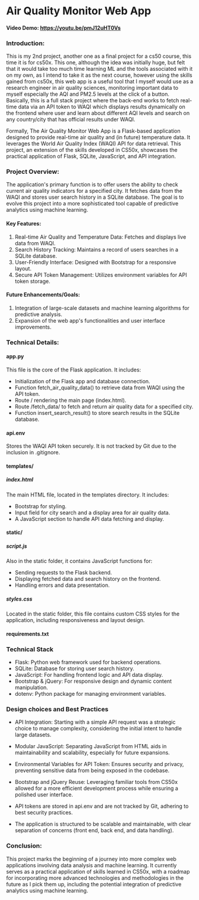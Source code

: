 # Air Quality Monitor Web App
#### Video Demo:  <https://youtu.be/pmJ12uHT0Vs>

### Introduction:
This is my 2nd project, another one as a final project for a cs50 course, this time it is for cs50x. This one, although the idea was initially huge, but felt that it would take too much time learning ML and the tools associated with it on my own, as I intend to take it as the next course, however using the skills gained from cs50x, this web app is a useful tool that I myself would use as a research engineer in air quality sciences, monitoring important data to myself especially the AQI and PM2.5 levels at the click of a button. Basically, this is a full stack project where the back-end works to fetch real-time data via an API token to WAQI which displays results dynamically on the frontend where user and learn about different AQI levels and search on any country/city that has official results under WAQI.

Formally, The Air Quality Monitor Web App is a Flask-based application designed to provide real-time air quality and (in future) temperature data. It leverages the World Air Quality Index (WAQI) API for data retrieval. This project, an extension of the skills developed in CS50x, showcases the practical application of Flask, SQLite, JavaScript, and API integration.

### Project Overview:
The application's primary function is to offer users the ability to check current air quality indicators for a specified city. It fetches data from the WAQI and stores user search history in a SQLite database. The goal is to evolve this project into a more sophisticated tool capable of predictive analytics using machine learning.

#### Key Features:
1) Real-time Air Quality and Temperature Data: Fetches and displays live data from WAQI.
2) Search History Tracking: Maintains a record of users searches in a SQLite database.
3) User-Friendly Interface: Designed with Bootstrap for a responsive layout.
4) Secure API Token Management: Utilizes environment variables for API token storage.

#### Future Enhancements/Goals:
1) Integration of large-scale datasets and machine learning algorithms for predictive analysis.
2) Expansion of the web app's functionalities and user interface improvements.

### Technical Details:

#### app.py
This file is the core of the Flask application. It includes:

- Initialization of the Flask app and database connection.
- Function fetch_air_quality_data() to retrieve data from WAQI using the API token.
- Route / rendering the main page (index.html).
- Route /fetch_data/<city> to fetch and return air quality data for a specified city.
- Function insert_search_result() to store search results in the SQLite database.

#### api.env
Stores the WAQI API token securely. It is not tracked by Git due to the inclusion in .gitignore.

#### templates/
##### index.html
The main HTML file, located in the templates directory. It includes:

- Bootstrap for styling.
- Input field for city search and a display area for air quality data.
- A JavaScript section to handle API data fetching and display.

#### static/
##### script.js
Also in the static folder, it contains JavaScript functions for:

- Sending requests to the Flask backend.
- Displaying fetched data and search history on the frontend.
- Handling errors and data presentation.

##### styles.css
Located in the static folder, this file contains custom CSS styles for the application, including responsiveness and layout design.

#### requirements.txt

### Technical Stack
- Flask: Python web framework used for backend operations.
- SQLite: Database for storing user search history.
- JavaScript: For handling frontend logic and API data display.
- Bootstrap & jQuery: For responsive design and dynamic content manipulation.
- dotenv: Python package for managing environment variables.

### Design choices and Best Practices
- API Integration: Starting with a simple API request was a strategic choice to manage complexity, considering the initial intent to handle large datasets.

- Modular JavaScript: Separating JavaScript from HTML aids in maintainability and scalability, especially for future expansions.

- Environmental Variables for API Token: Ensures security and privacy, preventing sensitive data from being exposed in the codebase.

- Bootstrap and jQuery Reuse: Leveraging familiar tools from CS50x allowed for a more efficient development process while ensuring a polished user interface.

- API tokens are stored in api.env and are not tracked by Git, adhering to best security practices.

- The application is structured to be scalable and maintainable, with clear separation of concerns (front end, back end, and data handling).

### Conclusion:
This project marks the beginning of a journey into more complex web applications involving data analysis and machine learning. It currently serves as a practical application of skills learned in CS50x, with a roadmap for incorporating more advanced technologies and methodologies in the future as I pick them up, including the potential integration of predictive analytics using machine learning.